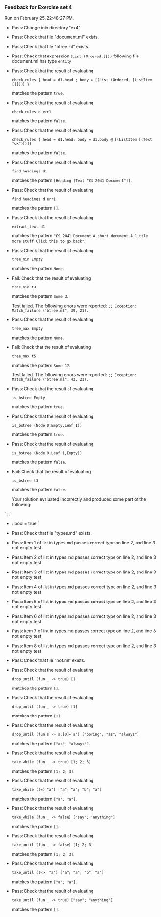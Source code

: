 ### Feedback for Exercise set 4

Run on February 25, 22:48:27 PM.

+ Pass: Change into directory "ex4".

+ Pass: Check that file "document.ml" exists.

+ Pass: Check that file "btree.ml" exists.

+ Pass: Check that expression `(List (Ordered,[]))` following file document.ml has type `entity`

+ Pass: 
Check that the result of evaluating
   ```
   check_rules { head = d1.head ; body = [(List (Ordered, [ListItem []]))] }
   ```
   matches the pattern `true`.

   




+ Pass: 
Check that the result of evaluating
   ```
   check_rules d_err1
   ```
   matches the pattern `false`.

   




+ Pass: 
Check that the result of evaluating
   ```
   check_rules { head = d1.head; body = d1.body @ [(ListItem [(Text "ok")])]}
   ```
   matches the pattern `false`.

   




+ Pass: 
Check that the result of evaluating
   ```
   find_headings d1
   ```
   matches the pattern `[Heading [Text "CS 2041 Document"]]`.

   




+ Pass: 
Check that the result of evaluating
   ```
   find_headings d_err1
   ```
   matches the pattern `[]`.

   




+ Pass: 
Check that the result of evaluating
   ```
   extract_text d1
   ```
   matches the pattern `"CS 2041 Document A short document A little more stuff Click this to go back"`.

   




+ Pass: 
Check that the result of evaluating
   ```
   tree_min Empty
   ```
   matches the pattern `None`.

   




+ Fail: 
Check that the result of evaluating
   ```
   tree_min t3
   ```
   matches the pattern `Some 3`.

   


   Test failed. The following errors were reported:
` ;;
Exception: Match_failure ("btree.ml", 39, 21).
`

+ Pass: 
Check that the result of evaluating
   ```
   tree_max Empty
   ```
   matches the pattern `None`.

   




+ Fail: 
Check that the result of evaluating
   ```
   tree_max t5
   ```
   matches the pattern `Some 12`.

   


   Test failed. The following errors were reported:
` ;;
Exception: Match_failure ("btree.ml", 43, 21).
`

+ Pass: 
Check that the result of evaluating
   ```
   is_bstree Empty
   ```
   matches the pattern `true`.

   




+ Pass: 
Check that the result of evaluating
   ```
   is_bstree (Node(0,Empty,Leaf 1))
   ```
   matches the pattern `true`.

   




+ Pass: 
Check that the result of evaluating
   ```
   is_bstree (Node(0,Leaf 1,Empty))
   ```
   matches the pattern `false`.

   




+ Fail: 
Check that the result of evaluating
   ```
   is_bstree t3
   ```
   matches the pattern `false`.

   


   Your solution evaluated incorrectly and produced some part of the following:

 ` ;;
- : bool = true
`


+ Pass: Check that file "types.md" exists.

+ Pass: Item 1 of list in types.md passes correct type on line 2, and line 3 not empty test

+ Pass: Item 2 of list in types.md passes correct type on line 2, and line 3 not empty test

+ Pass: Item 3 of list in types.md passes correct type on line 2, and line 3 not empty test

+ Pass: Item 4 of list in types.md passes correct type on line 2, and line 3 not empty test

+ Pass: Item 5 of list in types.md passes correct type on line 2, and line 3 not empty test

+ Pass: Item 6 of list in types.md passes correct type on line 2, and line 3 not empty test

+ Pass: Item 7 of list in types.md passes correct type on line 2, and line 3 not empty test

+ Pass: Item 8 of list in types.md passes correct type on line 2, and line 3 not empty test

+ Pass: Check that file "hof.ml" exists.

+ Pass: 
Check that the result of evaluating
   ```
   drop_until (fun _ -> true) []
   ```
   matches the pattern `[]`.

   




+ Pass: 
Check that the result of evaluating
   ```
   drop_until (fun _ -> true) [1]
   ```
   matches the pattern `[1]`.

   




+ Pass: 
Check that the result of evaluating
   ```
   drop_until (fun s -> s.[0]='a') ["boring"; "as"; "always"]
   ```
   matches the pattern `["as"; "always"]`.

   




+ Pass: 
Check that the result of evaluating
   ```
   take_while (fun _ -> true) [1; 2; 3]
   ```
   matches the pattern `[1; 2; 3]`.

   




+ Pass: 
Check that the result of evaluating
   ```
   take_while ((=) "a") ["a"; "a"; "b"; "a"]
   ```
   matches the pattern `["a"; "a"]`.

   




+ Pass: 
Check that the result of evaluating
   ```
   take_while (fun _ -> false) ["say"; "anything"]
   ```
   matches the pattern `[]`.

   




+ Pass: 
Check that the result of evaluating
   ```
   take_until (fun _ -> false) [1; 2; 3]
   ```
   matches the pattern `[1; 2; 3]`.

   




+ Pass: 
Check that the result of evaluating
   ```
   take_until ((<>) "a") ["a"; "a"; "b"; "a"]
   ```
   matches the pattern `["a"; "a"]`.

   




+ Pass: 
Check that the result of evaluating
   ```
   take_until (fun _ -> true) ["say"; "anything"]
   ```
   matches the pattern `[]`.

   




